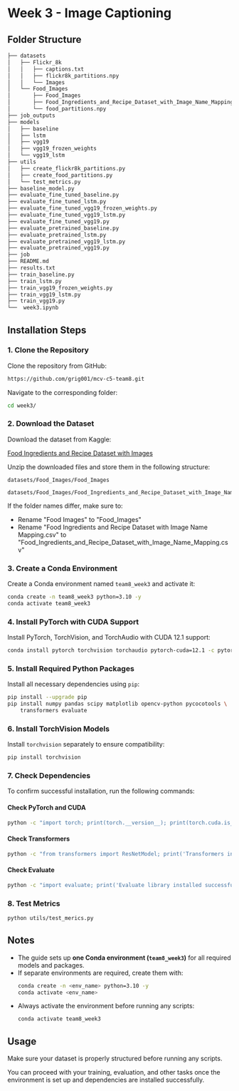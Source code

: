 # Week 3 - Image Captioning

## Folder Structure

```bash
├── datasets
│   ├── Flickr_8k
│   │   ├── captions.txt
│   │   ├── flickr8k_partitions.npy
│   │   └── Images
│   └── Food_Images
│       ├── Food_Images
│       ├── Food_Ingredients_and_Recipe_Dataset_with_Image_Name_Mapping.csv
│       └── food_partitions.npy
├── job_outputs
├── models
│   ├── baseline
│   ├── lstm
│   ├── vgg19
│   ├── vgg19_frozen_weights
│   └── vgg19_lstm
├── utils
│   ├── create_flickr8k_partitions.py
│   ├── create_food_partitions.py
│   └── test_metrics.py
├── baseline_model.py
├── evaluate_fine_tuned_baseline.py
├── evaluate_fine_tuned_lstm.py
├── evaluate_fine_tuned_vgg19_frozen_weights.py
├── evaluate_fine_tuned_vgg19_lstm.py
├── evaluate_fine_tuned_vgg19.py
├── evaluate_pretrained_baseline.py
├── evaluate_pretrained_lstm.py
├── evaluate_pretrained_vgg19_lstm.py
├── evaluate_pretrained_vgg19.py
├── job
├── README.md
├── results.txt
├── train_baseline.py
├── train_lstm.py
├── train_vgg19_frozen_weights.py
├── train_vgg19_lstm.py
├── train_vgg19.py
└──  week3.ipynb
```


## Installation Steps

### 1. Clone the Repository

Clone the repository from GitHub:
```bash
https://github.com/grig001/mcv-c5-team8.git
```

Navigate to the corresponding folder:
```bash
cd week3/
```

### 2. Download the Dataset

Download the dataset from Kaggle:

[Food Ingredients and Recipe Dataset with Images](https://www.kaggle.com/datasets/pes12017000148/food-ingredients-and-recipe-dataset-with-images?resource=download-directory)

Unzip the downloaded files and store them in the following structure:
```
datasets/Food_Images/Food_Images

datasets/Food_Images/Food_Ingredients_and_Recipe_Dataset_with_Image_Name_Mapping.csv
```
If the folder names differ, make sure to:
- Rename "Food Images" to "Food_Images"
- Rename "Food Ingredients and Recipe Dataset with Image Name Mapping.csv" to "Food_Ingredients_and_Recipe_Dataset_with_Image_Name_Mapping.csv"


### 3. Create a Conda Environment

Create a Conda environment named `team8_week3` and activate it:
```bash
conda create -n team8_week3 python=3.10 -y
conda activate team8_week3
```


### 4. Install PyTorch with CUDA Support

Install PyTorch, TorchVision, and TorchAudio with CUDA 12.1 support:
```bash
conda install pytorch torchvision torchaudio pytorch-cuda=12.1 -c pytorch -c nvidia -y
```


### 5. Install Required Python Packages

Install all necessary dependencies using `pip`:
```bash
pip install --upgrade pip
pip install numpy pandas scipy matplotlib opencv-python pycocotools \
    transformers evaluate
```


### 6. Install TorchVision Models

Install `torchvision` separately to ensure compatibility:
```bash
pip install torchvision
```


### 7. Check Dependencies

To confirm successful installation, run the following commands:

#### Check PyTorch and CUDA
```bash
python -c "import torch; print(torch.__version__); print(torch.cuda.is_available())"
```

#### Check Transformers
```bash
python -c "from transformers import ResNetModel; print('Transformers installed successfully')"
```

#### Check Evaluate
```bash
python -c "import evaluate; print('Evaluate library installed successfully')"
```


### 8. Test Metrics
```bash
python utils/test_merics.py
```


## Notes
- The guide sets up **one Conda environment (`team8_week3`)** for all required models and packages.
- If separate environments are required, create them with:
  ```bash
  conda create -n <env_name> python=3.10 -y
  conda activate <env_name>
  ```
- Always activate the environment before running any scripts:
  ```bash
  conda activate team8_week3
  ```


## Usage

Make sure your dataset is properly structured before running any scripts.

You can proceed with your training, evaluation, and other tasks once the environment is set up and dependencies are installed successfully.


